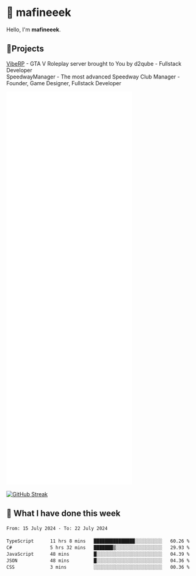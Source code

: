 # 👋 mafineeek
Hello, I'm **mafineeek**.

## 📝Projects

[VibeRP](https://v-rp.pl) - GTA V Roleplay server brought to You by d2qube - Fullstack Developer<br/>
SpeedwayManager - The most advanced Speedway Club Manager - Founder, Game Designer, Fullstack Developer


![](./github-metrics.svg)

[![GitHub Streak](https://streak-stats.demolab.com/?user=mafineeek)](https://git.io/streak-stats)

## 📰 What I have done this week
<!--START_SECTION:waka-->

```txt
From: 15 July 2024 - To: 22 July 2024

TypeScript      11 hrs 8 mins   ███████████████░░░░░░░░░░   60.26 %
C#              5 hrs 32 mins   ███████▒░░░░░░░░░░░░░░░░░   29.93 %
JavaScript      48 mins         █░░░░░░░░░░░░░░░░░░░░░░░░   04.39 %
JSON            48 mins         █░░░░░░░░░░░░░░░░░░░░░░░░   04.36 %
CSS             3 mins          ░░░░░░░░░░░░░░░░░░░░░░░░░   00.36 %
```

<!--END_SECTION:waka-->
